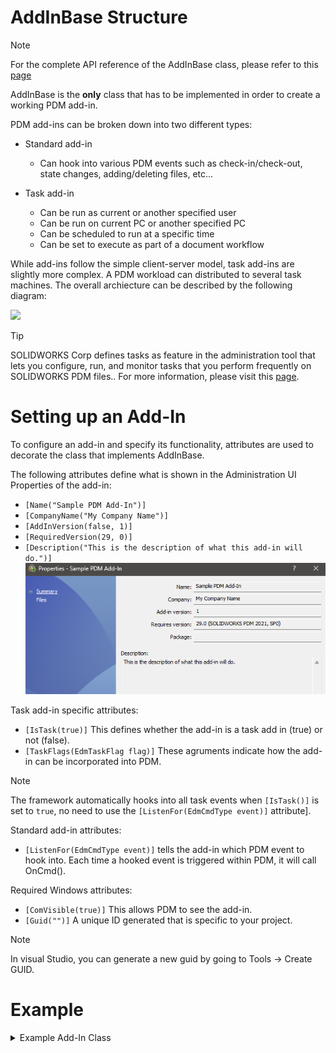 # AddInBase Structure

>[!NOTE]
> For the complete API reference of the AddInBase class, please refer to this [page](https://bluebytesystemsinc.github.io/SOLIDWORKS-PDM-API-SDK/api/BlueByte.SOLIDWORKS.PDMProfessional.SDK.AddInBase.html)

AddInBase is the **only** class that has to be implemented in order to create a working PDM add-in. 

PDM add-ins can be broken down into two different types:

- Standard add-in

  - Can hook into various PDM events such as check-in/check-out, state changes, adding/deleting files, etc...

- Task add-in

  - Can be run as current or another specified user
  - Can be run on current PC or another specified PC
  - Can be scheduled to run at a specific time
  - Can be set to execute as part of a document workflow

While add-ins follow the simple client-server model, task add-ins are slightly more complex. A PDM workload can distributed to several task machines. The overall archiecture can be described by the following diagram: 

<img src="https://help.solidworks.com/2021/english/EnterprisePDM/Admin/ems1450377335497.image"/>


>[!TIP]
> SOLIDWORKS Corp defines tasks as feature in the administration tool that lets you configure, run, and monitor tasks that you perform frequently on SOLIDWORKS PDM files.. For more information, please visit this [page](https://help.solidworks.com/2021/english/EnterprisePDM/Admin/c_Print_Plot_Convert.htm).

# Setting up an Add-In

To configure an add-in and specify its functionality, attributes are used to decorate the class that implements AddInBase.

The following attributes define what is shown in the Administration UI Properties of the add-in:

- `[Name("Sample PDM Add-In")]`
- `[CompanyName("My Company Name")]`
- `[AddInVersion(false, 1)]`
- `[RequiredVersion(29, 0)]`
- `[Description("This is the description of what this add-in will do.")]`
  <img src="../images/Sample Add-In Administration Properties.png"/>

Task add-in specific attributes:

- `[IsTask(true)]` This defines whether the add-in is a task add in (true) or not (false).
- `[TaskFlags(EdmTaskFlag flag)]` These agruments indicate how the add-in can be incorporated into PDM.

> [!Note]
> The framework automatically hooks into all task events when `[IsTask()]` is set to `true`, no need to use the `[ListenFor(EdmCmdType event)]` attribute].

Standard add-in attributes:

- `[ListenFor(EdmCmdType event)]` tells the add-in which PDM event to hook into. Each time a hooked event is triggered within PDM, it will call OnCmd().

Required Windows attributes:

- `[ComVisible(true)]` This allows PDM to see the add-in.
- `[Guid("")]` A unique ID generated that is specific to your project. 

>[!Note]
>In visual Studio, you can generate a new guid by going to Tools -> Create GUID.

# Example

<details>
<summary>Example Add-In Class</summary>

```
namespace MyPdmAddIn
{
    [Name("Sample PDM Add-In")]
    [CompanyName("My Company Name")]
    [AddInVersion(false, 1)]
    [RequiredVersion(29, 0)]
    [Description("This is the description of what this add-in will do.")]

    [IsTask(true)]
    [TaskFlags((int)EdmTaskFlag.EdmTask_SupportsChangeState + (int)EdmTaskFlag.EdmTask_SupportsDetails + (int)EdmTaskFlag.EdmTask_SupportsInitExec + (int)EdmTaskFlag.EdmTask_SupportsScheduling)]


    [ComVisible(true)]
    [Guid("0DF94D2F-9FCE-40E2-85E9-CCD5B9DE0DC6")]
    public class AddIn : AddInBase
    {
        public override void OnCmd(ref EdmCmd poCmd, ref EdmCmdData[] ppoData)
        {
            base.OnCmd(ref poCmd, ref ppoData);

            // Add your add-in code here
        }
    }
}
```

</details>

